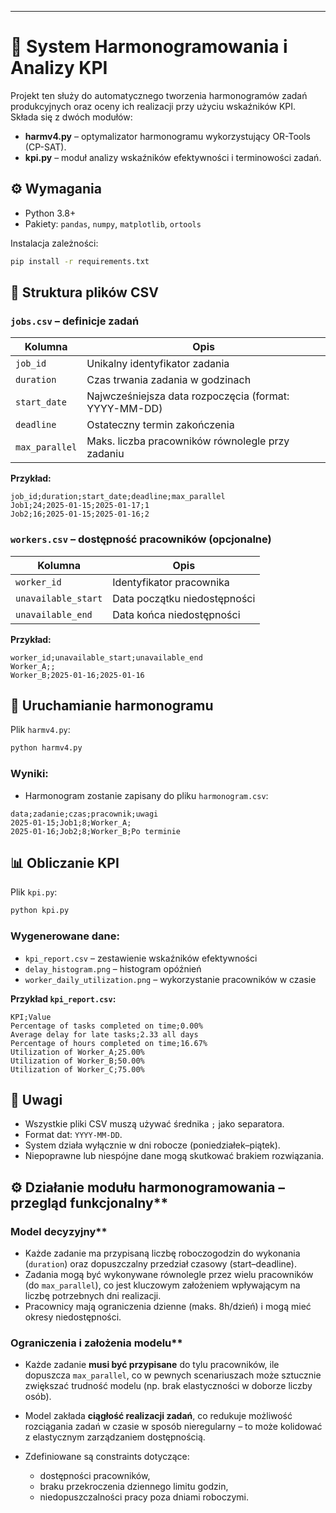 ---
# 📅 System Harmonogramowania i Analizy KPI

Projekt ten służy do automatycznego tworzenia harmonogramów zadań produkcyjnych oraz oceny ich realizacji przy użyciu wskaźników KPI. Składa się z dwóch modułów:

* **harmv4.py** – optymalizator harmonogramu wykorzystujący OR-Tools (CP-SAT).
* **kpi.py** – moduł analizy wskaźników efektywności i terminowości zadań.



## ⚙️ Wymagania

* Python 3.8+
* Pakiety: `pandas`, `numpy`, `matplotlib`, `ortools`

Instalacja zależności:

```bash
pip install -r requirements.txt
```



## 📁 Struktura plików CSV

### `jobs.csv` – definicje zadań

| Kolumna        | Opis                                                  |
| -------------- | ----------------------------------------------------- |
| `job_id`       | Unikalny identyfikator zadania                        |
| `duration`     | Czas trwania zadania w godzinach                      |
| `start_date`   | Najwcześniejsza data rozpoczęcia (format: YYYY-MM-DD) |
| `deadline`     | Ostateczny termin zakończenia                         |
| `max_parallel` | Maks. liczba pracowników równolegle przy zadaniu      |

**Przykład:**

```csv
job_id;duration;start_date;deadline;max_parallel
Job1;24;2025-01-15;2025-01-17;1
Job2;16;2025-01-15;2025-01-16;2
```



### `workers.csv` – dostępność pracowników (opcjonalne)

| Kolumna             | Opis                         |
| ------------------- | ---------------------------- |
| `worker_id`         | Identyfikator pracownika     |
| `unavailable_start` | Data początku niedostępności |
| `unavailable_end`   | Data końca niedostępności    |

**Przykład:**

```csv
worker_id;unavailable_start;unavailable_end
Worker_A;;
Worker_B;2025-01-16;2025-01-16
```



## 🚀 Uruchamianie harmonogramu

Plik `harmv4.py`:

```bash
python harmv4.py
```

### Wyniki:

* Harmonogram zostanie zapisany do pliku `harmonogram.csv`:

```csv
data;zadanie;czas;pracownik;uwagi
2025-01-15;Job1;8;Worker_A;
2025-01-16;Job2;8;Worker_B;Po terminie
```


## 📊 Obliczanie KPI

Plik `kpi.py`:

```bash
python kpi.py
```

### Wygenerowane dane:

* `kpi_report.csv` – zestawienie wskaźników efektywności
* `delay_histogram.png` – histogram opóźnień
* `worker_daily_utilization.png` – wykorzystanie pracowników w czasie

**Przykład `kpi_report.csv`:**

```csv
KPI;Value
Percentage of tasks completed on time;0.00%
Average delay for late tasks;2.33 all days
Percentage of hours completed on time;16.67%
Utilization of Worker_A;25.00%
Utilization of Worker_B;50.00%
Utilization of Worker_C;75.00%
```


## 📌 Uwagi

* Wszystkie pliki CSV muszą używać średnika `;` jako separatora.
* Format dat: `YYYY-MM-DD`.
* System działa wyłącznie w dni robocze (poniedziałek–piątek).
* Niepoprawne lub niespójne dane mogą skutkować brakiem rozwiązania.

## ⚙️ Działanie modułu harmonogramowania – przegląd funkcjonalny**

### Model decyzyjny**

* Każde zadanie ma przypisaną liczbę roboczogodzin do wykonania (`duration`) oraz dopuszczalny przedział czasowy (start–deadline).
* Zadania mogą być wykonywane równolegle przez wielu pracowników (do `max_parallel`), co jest kluczowym założeniem wpływającym na liczbę potrzebnych dni realizacji.
* Pracownicy mają ograniczenia dzienne (maks. 8h/dzień) i mogą mieć okresy niedostępności.

### Ograniczenia i założenia modelu**

* Każde zadanie **musi być przypisane** do tylu pracowników, ile dopuszcza `max_parallel`, co w pewnych scenariuszach może sztucznie zwiększać trudność modelu (np. brak elastyczności w doborze liczby osób).
* Model zakłada **ciągłość realizacji zadań**, co redukuje możliwość rozciągania zadań w czasie w sposób nieregularny – to może kolidować z elastycznym zarządzaniem dostępnością.
* Zdefiniowane są constraints dotyczące:

  * dostępności pracowników,
  * braku przekroczenia dziennego limitu godzin,
  * niedopuszczalności pracy poza dniami roboczymi.

